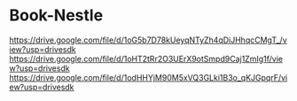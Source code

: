 # Book-Nestle
https://drive.google.com/file/d/1oG5b7D78kUeyqNTyZh4qDiJHhqcCMgT_/view?usp=drivesdk
https://drive.google.com/file/d/1oHT2tRr2O3UErX9otSmpd9Caj1ZmIg1f/view?usp=drivesdk
https://drive.google.com/file/d/1odHHYjM90M5xVQ3GLki1B3o_qKJGpqrF/view?usp=drivesdk
